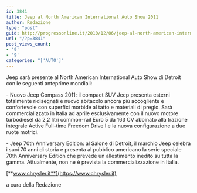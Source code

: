```yaml
---
id: 3841
title: Jeep al North American International Auto Show 2011
author: Redazione
type: "post"
guid: http://progressonline.it/2010/12/06/jeep-al-north-american-international-auto-show-2011/
url: "/?p=3841"
post_views_count:
- '9'
- '9'
categories: "['AUTO']"
---
```


 Jeep sarà presente al North American International Auto Show di Detroit con le seguenti anteprime mondiali:

\- Nuovo Jeep Compass 2011: il compact SUV Jeep presenta esterni totalmente ridisegnati e nuovo abitacolo ancora più accogliente e confortevole con superfici morbide al tatto e materiali di pregio. Sarà commercializzato in Italia ad aprile esclusivamente con il nuovo motore turbodiesel da 2,2 litri common-rail Euro 5 da 163 CV abbinato alla trazione integrale Active Full-time Freedom Drive I e la nuova configurazione a due ruote motrici.

\- Jeep 70th Anniversary Edition: al Salone di Detroit, il marchio Jeep celebra i suoi 70 anni di storia e presenta al pubblico americano la serie speciale 70th Anniversary Edition che prevede un allestimento inedito su tutta la gamma. Attualmente, non ne è prevista la commercializzazione in Italia.

[**www.chrysler.it**](https://www.chrysler.it)

 a cura della Redazione